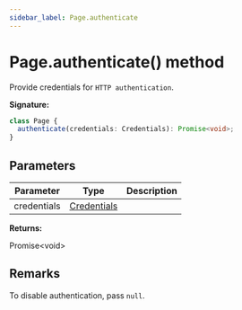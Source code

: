 ```yaml
---
sidebar_label: Page.authenticate
---
```


# Page.authenticate() method

Provide credentials for `HTTP authentication`.

**Signature:**

```typescript
class Page {
  authenticate(credentials: Credentials): Promise<void>;
}
```

## Parameters

| Parameter   | Type                                      | Description |
| ----------- | ----------------------------------------- | ----------- |
| credentials | [Credentials](./puppeteer.credentials.md) |             |

**Returns:**

Promise&lt;void&gt;

## Remarks

To disable authentication, pass `null`.
